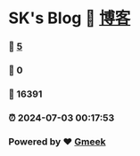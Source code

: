 # SK's Blog :link: [博客](https://blog.412099.xyz/) 
### :page_facing_up: [5](https://stankyoztc.github.io/tag.html) 
### :speech_balloon: 0 
### :hibiscus: 16391 
### :alarm_clock: 2024-07-03 00:17:53 
### Powered by :heart: [Gmeek](https://github.com/Meekdai/Gmeek)
